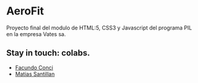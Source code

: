 # AeroFit

Proyecto final del modulo de HTML:5, CSS3 y Javascript del programa PIL en la empresa Vates sa.

## Stay in touch: colabs.

- [Facundo Conci](https://www.linkedin.com/in/facundo-ignacio-conci-caceres/)
- [Matias Santillan](https://www.linkedin.com/in/matisantillan11/)
